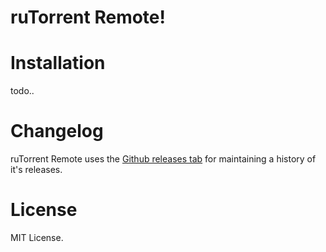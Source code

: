 # ruTorrent Remote!

# Installation
todo..

# Changelog
ruTorrent Remote uses the [Github releases tab](https://github.com/WyntersAU/rutorrent-remote/releases) for maintaining a history
of it's releases.

# License 
MIT License.
